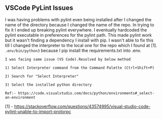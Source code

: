 VSCode PyLint Issues
---

I was having problems with pylint even being installed after I changed the name
of the directory because I changed the name of the repo.  In trying to fix it I
ended up breaking pylint everywhere.  I eventually hardcoded the pylint executable
in preferences for the pylint path.  This made pylint work but it wasn't finding
a dependency I install with pip.  I wasn't able to fix this till I changed the
interpreter to the local one for the repo which I found at [1].  `.env/bin/python3`
because I pip install the requirements.txt into .env.

```
I was facing same issue (VS Code).Resolved by below method

1) Select Interpreter command from the Command Palette (Ctrl+Shift+P)

2) Search for "Select Interpreter"

3) Select the installed python directory

Ref:- https://code.visualstudio.com/docs/python/environments#_select-an-environment
```

[1] - https://stackoverflow.com/questions/43574995/visual-studio-code-pylint-unable-to-import-protorpc

